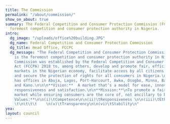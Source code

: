 ```yaml
---
title: The Commission
permalink: "/about/commission/"
show_on_about: true
summary: The Federal Competition and Consumer Protection Commission (FCCPC) is the
  foremost competition and consumer protection authority in Nigeria.
intro:
  dg_image: "/uploads/office%20building.JPG"
  dg_name: Federal Competition and Consumer Protection Commission
  dg_title: Head Office, FCCPC
  dg_message: "The Federal Competition and Consumer Protection Commission (FCCPC)
    is the foremost competition and consumer protection authority in Nigeria.\n\nThe
    Commission was established by the Federal Competition and Consumer Protection
    Act (FCCPA) 2018 to, among others, develop and promote fair, efficient and competitive
    markets in the Nigerian economy, facilitate access by all citizens to safe products,
    and secure the protection of rights for all consumers in Nigeria.\n\nFCCPC currently
    has offices in Abuja, Lagos, Port-Harcourt, Awka, Osogbo, Minna, Bauchi, Katsina
    and Kano.\n\n\n**Vision:**  A market that’s a model for ease, innovation, dynamism,
    responsiveness and satisfaction.\n\n**Mission:**\nTo promote a fair and vibrant
    market while ensuring consumers are the core of, not ancillary to business.\n\n**Core
    Values:**\n\n(i)\tCompetence\n\n(ii)\tResponsiveness \n\n(iii)\tEthics\n\n(iv)\tSensitivity
    \t\n\t\t\t    \n(v)\tTransparency\n\n(vi)\tStability\n"
yea: 
layout: council
---
```


 
